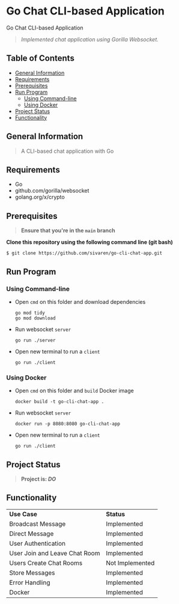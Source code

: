 # Go Chat CLI-based Application
Go Chat CLI-based Application

> _Implemented chat application using Gorilla Websocket._

## Table of Contents
* [General Information](#general-information)
* [Requirements](#requirements)
* [Prerequisites](#prerequisites)
* [Run Program](#run-program)
    * [Using Command-line](#using-command-line)
    * [Using Docker](#using-docker)
* [Project Status](#project-status)
* [Functionality](#functionality)

## General Information 
> A CLI-based chat application with Go 

## Requirements 
* Go
* github.com/gorilla/websocket
* golang.org/x/crypto

## Prerequisites
> **Ensure that you're in the `main` branch** </br>

**Clone this repository using the following command line (git bash)**
```
$ git clone https://github.com/sivaren/go-cli-chat-app.git 
```

## Run Program
### Using Command-line
* Open `cmd` on this folder and download dependencies

  ```
  go mod tidy
  go mod download
  ```
* Run websocket `server`
  ```
  go run ./server
  ```
* Open new terminal to run a `client`
  ```
  go run ./client
  ```

### Using Docker
* Open `cmd` on this folder and `build` Docker image

  ```
  docker build -t go-cli-chat-app .
  ```
* Run websocket `server`
  ```
  docker run -p 8080:8080 go-cli-chat-app
  ```
* Open new terminal to run a `client`
  ```
  go run ./client
  ```

## Project Status
> **Project is: _DO_**

## Functionality
<table>
    <tr>
      <td><b>Use Case</b></td>
      <td><b>Status</b></td>
    </tr>
    <tr>
      <td>Broadcast Message</td>
      <td>Implemented</td>
    </tr>
    <tr>
      <td>Direct Message</td>
      <td>Implemented</td>
    </tr>
    <tr>
      <td>User Authentication</td>
      <td>Implemented</td>
    </tr>
    <tr>
      <td>User Join and Leave Chat Room</td>
      <td>Implemented</td>
    </tr>
    <tr>
      <td>Users Create Chat Rooms</td>
      <td>Not Implemented</td>
    </tr>
    <tr>
      <td>Store Messages</td>
      <td>Implemented</td>
    </tr>
    <tr>
      <td>Error Handling</td>
      <td>Implemented</td>
    </tr>
    <tr>
      <td>Docker</td>
      <td>Implemented</td>
    </tr>
</table>
